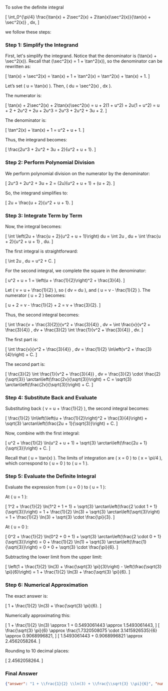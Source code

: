 To solve the definite integral 

\[
\int_0^{\pi/4} \frac{\tan(x) + 2\sec^2(x) + 2\tan(x)\sec^2(x)}{\tan(x) + \sec^2(x)} \, dx,
\]

we follow these steps:

### Step 1: Simplify the Integrand
First, let's simplify the integrand. Notice that the denominator is \(\tan(x) + \sec^2(x)\). Recall that \(\sec^2(x) = 1 + \tan^2(x)\), so the denominator can be rewritten as:

\[
\tan(x) + \sec^2(x) = \tan(x) + 1 + \tan^2(x) = \tan^2(x) + \tan(x) + 1.
\]

Let’s set \( u = \tan(x) \). Then, \( du = \sec^2(x) \, dx \). 

The numerator is:

\[
\tan(x) + 2\sec^2(x) + 2\tan(x)\sec^2(x) = u + 2(1 + u^2) + 2u(1 + u^2) = u + 2 + 2u^2 + 2u + 2u^3 = 2u^3 + 2u^2 + 3u + 2.
\]

The denominator is:

\[
\tan^2(x) + \tan(x) + 1 = u^2 + u + 1.
\]

Thus, the integrand becomes:

\[
\frac{2u^3 + 2u^2 + 3u + 2}{u^2 + u + 1}.
\]

### Step 2: Perform Polynomial Division
We perform polynomial division on the numerator by the denominator:

\[
2u^3 + 2u^2 + 3u + 2 = (2u)(u^2 + u + 1) + (u + 2).
\]

So, the integrand simplifies to:

\[
2u + \frac{u + 2}{u^2 + u + 1}.
\]

### Step 3: Integrate Term by Term
Now, the integral becomes:

\[
\int \left(2u + \frac{u + 2}{u^2 + u + 1}\right) du = \int 2u \, du + \int \frac{u + 2}{u^2 + u + 1} \, du.
\]

The first integral is straightforward:

\[
\int 2u \, du = u^2 + C.
\]

For the second integral, we complete the square in the denominator:

\[
u^2 + u + 1 = \left(u + \frac{1}{2}\right)^2 + \frac{3}{4}.
\]

Let \( v = u + \frac{1}{2} \), so \( dv = du \), and \( u = v - \frac{1}{2} \). The numerator \( u + 2 \) becomes:

\[
u + 2 = v - \frac{1}{2} + 2 = v + \frac{3}{2}.
\]

Thus, the second integral becomes:

\[
\int \frac{v + \frac{3}{2}}{v^2 + \frac{3}{4}} \, dv = \int \frac{v}{v^2 + \frac{3}{4}} \, dv + \frac{3}{2} \int \frac{1}{v^2 + \frac{3}{4}} \, dv.
\]

The first part is:

\[
\int \frac{v}{v^2 + \frac{3}{4}} \, dv = \frac{1}{2} \ln\left(v^2 + \frac{3}{4}\right) + C.
\]

The second part is:

\[
\frac{3}{2} \int \frac{1}{v^2 + \frac{3}{4}} \, dv = \frac{3}{2} \cdot \frac{2}{\sqrt{3}} \arctan\left(\frac{2v}{\sqrt{3}}\right) + C = \sqrt{3} \arctan\left(\frac{2v}{\sqrt{3}}\right) + C.
\]

### Step 4: Substitute Back and Evaluate
Substituting back \( v = u + \frac{1}{2} \), the second integral becomes:

\[
\frac{1}{2} \ln\left(\left(u + \frac{1}{2}\right)^2 + \frac{3}{4}\right) + \sqrt{3} \arctan\left(\frac{2u + 1}{\sqrt{3}}\right) + C.
\]

Now, combine with the first integral:

\[
u^2 + \frac{1}{2} \ln(u^2 + u + 1) + \sqrt{3} \arctan\left(\frac{2u + 1}{\sqrt{3}}\right) + C.
\]

Recall that \( u = \tan(x) \). The limits of integration are \( x = 0 \) to \( x = \pi/4 \), which correspond to \( u = 0 \) to \( u = 1 \).

### Step 5: Evaluate the Definite Integral
Evaluate the expression from \( u = 0 \) to \( u = 1 \):

At \( u = 1 \):

\[
1^2 + \frac{1}{2} \ln(1^2 + 1 + 1) + \sqrt{3} \arctan\left(\frac{2 \cdot 1 + 1}{\sqrt{3}}\right) = 1 + \frac{1}{2} \ln(3) + \sqrt{3} \arctan\left(\sqrt{3}\right) = 1 + \frac{1}{2} \ln(3) + \sqrt{3} \cdot \frac{\pi}{3}.
\]

At \( u = 0 \):

\[
0^2 + \frac{1}{2} \ln(0^2 + 0 + 1) + \sqrt{3} \arctan\left(\frac{2 \cdot 0 + 1}{\sqrt{3}}\right) = 0 + \frac{1}{2} \ln(1) + \sqrt{3} \arctan\left(\frac{1}{\sqrt{3}}\right) = 0 + 0 + \sqrt{3} \cdot \frac{\pi}{6}.
\]

Subtracting the lower limit from the upper limit:

\[
\left(1 + \frac{1}{2} \ln(3) + \frac{\sqrt{3} \pi}{3}\right) - \left(\frac{\sqrt{3} \pi}{6}\right) = 1 + \frac{1}{2} \ln(3) + \frac{\sqrt{3} \pi}{6}.
\]

### Step 6: Numerical Approximation
The exact answer is:

\[
1 + \frac{1}{2} \ln(3) + \frac{\sqrt{3} \pi}{6}.
\]

Numerically approximating this:

\[
1 + \frac{1}{2} \ln(3) \approx 1 + 0.5493061443 \approx 1.5493061443,
\]
\[
\frac{\sqrt{3} \pi}{6} \approx \frac{1.7320508075 \cdot 3.1415926535}{6} \approx 0.9068996821,
\]
\[
1.5493061443 + 0.9068996821 \approx 2.4562058264.
\]

Rounding to 10 decimal places:

\[
2.4562058264.
\]

### Final Answer
```json
{"answer": "1 + \\frac{1}{2} \\ln(3) + \\frac{\\sqrt{3} \\pi}{6}", "numerical_answer": "2.4562058264"}
```